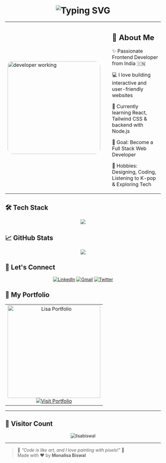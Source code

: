 <!-- Animated Header -->
<h1 align="center">
  <img src="https://readme-typing-svg.herokuapp.com?font=Fira+Code&duration=2000&pause=500&color=F75C7E&center=true&vCenter=true&width=435&lines=Hi+%F0%9F%91%8B%2C+I'm+Monalisa+Biswal!;Frontend+Developer+%F0%9F%92%BB;Lover+of+Beautiful+UI+%F0%9F%8C%B8;Welcome+to+my+GitHub+profile!" alt="Typing SVG" />
</h1>

<!-- Flexed-like Layout Using Table -->
<table align="center">
  <tr>
    <td>
      <img src="https://cdni.iconscout.com/illustration/premium/thumb/web-coding-7230060-5874835.png" alt="developer working" width="300px" style="border-radius: 15px;" />
    </td>
    <td style="padding-left: 30px;">
      <h2>🌟 About Me</h2>
      <p>✨ Passionate Frontend Developer from India 🇮🇳</p>
      <p>💻 I love building interactive and user-friendly websites</p>
      <p>🌈 Currently learning React, Tailwind CSS & backend with Node.js</p>
      <p>🎯 Goal: Become a Full Stack Web Developer</p>
      <p>🌱 Hobbies: Designing, Coding, Listening to K-pop & Exploring Tech</p>
    </td>
  </tr>
</table>



## 🛠️ Tech Stack

<div align="center">
  <img src="https://skillicons.dev/icons?i=html,css,js,react,tailwind,nodejs,mysql,git,github,figma,python" />
</div>




## 📈 GitHub Stats


<p align="center">
  <img src="https://github-readme-stats.vercel.app/api/top-langs/?username=lisabiswal&layout=compact&theme=radical" />
</p>




## 🔗 Let's Connect

<p align="center">
  <a href="https://www.linkedin.com/in/monalisa-biswall/" target="_blank"><img alt="LinkedIn" src="https://img.shields.io/badge/LinkedIn-blue?style=flat&logo=linkedin&logoColor=white" /></a>
  <a href="monalisaabiswall@gamil.com"><img alt="Gmail" src="https://img.shields.io/badge/Gmail-red?style=flat&logo=gmail&logoColor=white" /></a>
  <a href="https://twitter.com/yourprofile"><img alt="Twitter" src="https://img.shields.io/badge/Twitter-1DA1F2?style=flat&logo=twitter&logoColor=white" /></a>
</p>



## 💼 My Portfolio

<table align="center">
  <tr>
    <td align="center">
      <a href="https://monalisa-biswal-portfolio.netlify.app/" target="_blank">
        <img src="https://github.com/user-attachments/assets/29aff704-9979-4d8e-8ab6-1aaa23871c24" alt="Lisa Portfolio" width="300px" />
      </a>
      <br/>
      <a href="https://monalisa-biswal-portfolio.netlify.app/" target="_blank">
        <img alt="Visit Portfolio" src="https://img.shields.io/badge/Visit%20My%20Portfolio-ff69b4?style=for-the-badge&logo=vercel&logoCo" />
      </a>
    </td>
  </tr>
</table>

---
## 🧭 Visitor Count

<p align="center">
  <img src="https://komarev.com/ghpvc/?username=lisabiswal&label=Profile+Views&color=0e75b6&style=flat" alt="lisabiswal" />
</p>

---

> 🌸 *“Code is like art, and I love painting with pixels!”* 🎨  
> Made with ❤️ by **Monalisa Biswal**
